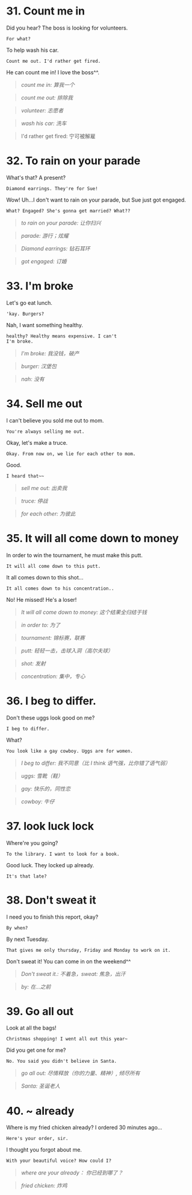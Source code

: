 # 31. Count me in

Did you hear? The boss is looking for volunteers.

    For what?

To help wash his car.
    
    Count me out. I'd rather get fired.

He can count me in! I love the boss^^.

> *count me in: 算我一个*

> *count me out: 排除我*

> *volunteer: 志愿者*

> *wash his car: 洗车*

> I'd rather get fired: 宁可被解雇

# 32. To rain on your parade

What's that? A present?

    Diamond earrings. They're for Sue!

Wow! Uh...I don't want to rain on your parade,
but Sue just got engaged.
    
    What? Engaged? She's gonna get married? What??

> *to rain on your parade: 让你扫兴*

> *parade: 游行；炫耀*

> *Diamond earrings: 钻石耳环*

> *got engaged: 订婚*

# 33. I'm broke

Let's go eat lunch.

    'kay. Burgers?

Nah, I want something healthy.

    healthy? Healthy means expensive. I can't
    I'm broke.

> *I'm broke: 我没钱，破产*

> *burger: 汉堡包*

> *nah: 没有*

# 34. Sell me out

I can't believe you sold me out to mom.

    You're always selling me out.

Okay, let's make a truce.

    Okay. From now on, we lie for each other to mom.

Good.
    
    I heard that~~

> *sell me out: 出卖我*

> *truce: 停战*

> *for each other: 为彼此*

# 35. It will all come down to money

In order to win the tournament, he must make this putt.

    It will all come down to this putt.

It all comes down to this shot...

    It all comes down to his concentration..

No! He missed! He's a loser!

> *It will all come down to money: 这个结果全归结于钱*

> *in order to: 为了*

> *tournament: 锦标赛，联赛*

> *putt: 轻轻一击，击球入洞（高尔夫球）*

> *shot: 发射*

> *concentration: 集中，专心*

# 36. I beg to differ.

Don't these uggs look good on me?

    I beg to differ.

What?

    You look like a gay cowboy. Uggs are for women.

> *I beg to differ: 我不同意（比 I think 语气强，比你错了语气弱）*

> *uggs: 雪靴（鞋）*

> *gay: 快乐的，同性恋*

> *cowboy: 牛仔*

# 37. look luck lock

Where're you going?

    To the library. I want to look for a book.

Good luck. They locked up already.

    It's that late?

# 38. Don't sweat it

I need you to finish this report, okay?

    By when?

By next Tuesday.

    That gives me only thursday, Friday and Monday to work on it.

Don't sweat it! You can come in on the weekend^^

> *Don't sweat it.: 不着急，sweat: 焦急，出汗*

> *by: 在...之前*

# 39. Go all out

Look at all the bags!

    Christmas shopping! I went all out this year~

Did you get one for me?

    No. You said you didn't believe in Santa.

> *go all out: 尽情释放（你的力量、精神）, 倾尽所有*

> *Santa: 圣诞老人*

# 40. ~ already

Where is my fried chicken already? I ordered 30 minutes ago...

    Here's your order, sir.

I thought you forgot about me.

    With your beautiful voice? How could I?

> *where are your already： 你已经到哪了？*

> *fried chicken: 炸鸡*

